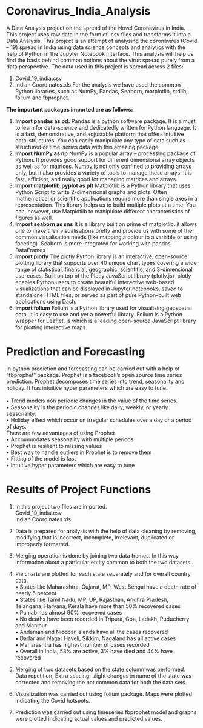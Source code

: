 # Coronavirus_India_Analysis
A Data Analysis project on the spread of the Novel Coronavirus in India. This project uses raw data in the form of .csv files and transforms it into a Data Analysis. This project is an attempt of analysing the coronavirus (Covid – 19) spread in India using data science concepts and analytics with the help of Python in the Jupyter Notebook interface. This analysis will help us find the basis behind common notions about the virus spread purely from a data perspective.
The data used in this project is spread across 2 files:
1.	Covid_19_india.csv
2.	Indian Coordinates.xls
For the analysis we have used the common Python libraries, such as NumPy, Pandas, Seaborn, matplotlib, stdlib, folium and fbprophet.

**The important packages imported are as follows:**
1. **Import pandas as pd:** 
Pandas is a python software package. It is a must to learn for data-science and dedicatedly written for Python language. It is a fast, demonstrative, and adjustable platform that offers intuitive data-structures. You can easily manipulate any type of data such as – structured or time-series data with this amazing package.
2. **Import NumPy as np**
NumPy is a popular array – processing package of Python. It provides good support for different dimensional array objects as well as for matrices. Numpy is not only confined to providing arrays only, but it also provides a variety of tools to manage these arrays. It is fast, efficient, and really good for managing matrices and arrays.
3. **Import matplotlib.pyplot as plt**
Matplotlib is a Python library that uses Python Script to write 2-dimensional graphs and plots. Often mathematical or scientific applications require more than single axes in a representation. This library helps us to build multiple plots at a time. You can, however, use Matplotlib to manipulate different characteristics of figures as well.
4. **Import seaborn as sns**
It is a library built on prime of matplotlib. it allows one to make their visualisations pretty and provide us with some of the common visualisation needs (like mapping a colour to a variable or using faceting). Seaborn is more integrated for working with pandas DataFrames
5. **Import plotly**
The plotly Python library is an interactive, open-source plotting library that supports over 40 unique chart types covering a wide range of statistical, financial, geographic, scientific, and 3-dimensional use-cases. Built on top of the Plotly JavaScript library (plotly.js), plotly enables Python users to create beautiful interactive web-based visualizations that can be displayed in Jupyter notebooks, saved to standalone HTML files, or served as part of pure Python-built web applications using Dash.
6. **Import folium**
Folium is a Python library used for visualizing geospatial data. It is easy to use and yet a powerful library. Folium is a Python wrapper for Leaflet. js which is a leading open-source JavaScript library for plotting interactive maps.

# Prediction and Forecasting
In python prediction and forecasting can be carried out with a help of “fbprophet” package.
Prophet is a facebook’s open source time series prediction. Prophet decomposes time series into trend, seasonality and holiday. It has intuitive hyper parameters which are easy to tune.<br /><br />
•	Trend models non periodic changes in the value of the time series.<br />
•	Seasonality is the periodic changes like daily, weekly, or yearly seasonality.<br />
•	Holiday effect which occur on irregular schedules over a day or a period of days.<br />
There are few advantages of using Prophet<br />
•	Accommodates seasonality with multiple periods<br />
•	Prophet is resilient to missing values<br />
•	Best way to handle outliers in Prophet is to remove them<br />
•	Fitting of the model is fast<br />
•	Intuitive hyper parameters which are easy to tune

# Results of Project Functions
1.	In this project two files are imported.<br />
Covid_19_india.csv<br />
Indian Coordinates.xls<br />
2.	Data is prepared for analysis with the help of data cleaning by removing, modifying that is incorrect, incomplete, irrelevant, duplicated or improperly formatted.
3.	Merging operation is done by joining two data frames. In this way information about a particular entity common to both the two datasets.
4.	Pie charts are plotted for each state separately and for overall country data.<br />
•	States like Maharashtra, Gujarat, MP, West Bengal have a death rate of nearly 5 percent<br />
•	States like Tamil Nadu, MP, UP, Rajasthan, Andhra Pradesh, Telangana, Haryana, Kerala have more than 50% recovered cases<br />
•	Punjab has almost 90% recovered cases<br />
•	No deaths have been recorded in Tripura, Goa, Ladakh, Puducherry and Manipur<br />
•	Andaman and Nicobar Islands have all the cases recovered<br />
•	Dadar and Nagar Haveli, Sikkim, Nagaland has all active cases<br />
•	Maharashtra has highest number of cases recorded<br />
•	Overall in India, 53% are active, 3% have died and 44% have recovered<br />

5.	Merging of two datasets based on the state column was performed. Data repetition, Extra spacing, slight changes in name of the state was corrected and removing the not common data for both the data sets.
6.	Visualization was carried out using folium package. Maps were plotted indicating the Covid hotspots.
7.	Prediction was carried out using timeseries fbprophet model and graphs were plotted indicating actual values and predicted values.

